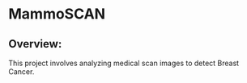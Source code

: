 # MammoSCAN

## Overview:
This project involves analyzing medical scan images to detect Breast Cancer.
